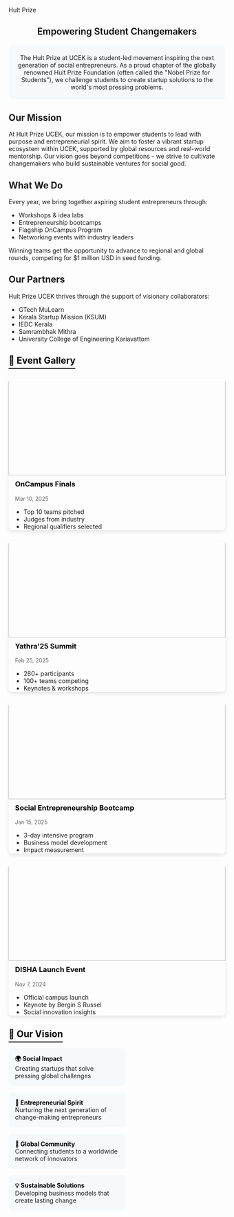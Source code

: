 Hult Prize

## <span style="color: black; font-weight: 600;text-align: center; display:block;">Empowering Student Changemakers</span>

<div style="background: #f5f9fc; padding: 20px; border-radius: 8px; margin: 20px 0; text-align: center; display:flex; flex-direction:column; align-items:center;">
The Hult Prize at UCEK is a student-led movement inspiring the next generation of social entrepreneurs. As a proud chapter of the globally renowned Hult Prize Foundation (often called the "Nobel Prize for Students"), we challenge students to create startup solutions to the world's most pressing problems.

<!-- <a href="https://hultprizeatucek.in" style="text-decoration: none; font-family: sans-serif; margin:2rem 0 1rem 0;">
  <span style="display: inline-flex; height: 28px; overflow: hidden; font-size: 13px; font-weight: bold; text-transform: uppercase;">
    <span style="background-color: #4b4b4b; color: white; display: flex; align-items: center; padding: 0 12px; font-weight:500;">
    <img src='/logos/hultprize.png' alt="Hult Prize Logo" style="height: 30px; margin-right: 8px; filter: brightness(0) invert(1);" />
      Visit
    </span>
    <span style="background-color:#00A651; color: white; display: flex; align-items: center; padding: 0 14px; font-weight:700;">
      HULTPRIZEATUCEK.IN
    </span>
  </span>
</a> -->

</div>

## Our Mission

At Hult Prize UCEK, our mission is to empower students to lead with purpose and entrepreneurial spirit. We aim to foster a vibrant startup ecosystem within UCEK, supported by global resources and real-world mentorship. Our vision goes beyond competitions - we strive to cultivate changemakers who build sustainable ventures for social good.

## What We Do

Every year, we bring together aspiring student entrepreneurs through:
- Workshops & idea labs
- Entrepreneurship bootcamps
- Flagship OnCampus Program
- Networking events with industry leaders

Winning teams get the opportunity to advance to regional and global rounds, competing for $1 million USD in seed funding.

## Our Partners

Hult Prize UCEK thrives through the support of visionary collaborators:
- GTech MuLearn
- Kerala Startup Mission (KSUM)
- IEDC Kerala
- Samrambhak Mithra
- University College of Engineering Kariavattom

## <span style="color: black; border-bottom: 2px solid black; padding-bottom: 5px;">🌟 Event Gallery</span>

<div style="display: grid; grid-template-columns: repeat(auto-fill, minmax(300px, 1fr)); gap: 25px; margin: 30px 0;">

<div style="border-radius: 8px; overflow: hidden; box-shadow: 0 4px 8px rgba(0,0,0,0.1);">
<img src="/clubs/finale.jpg" alt="OnCampus Finals" style="width: 100%;margin:-26px 0px 10px 0px; height: 250px; object-fit: cover;">
<div style="padding:0px 15px;">
<h3 style="margin-top: 0; color: black;">OnCampus Finals</h3>
<p style="color: #666; font-size: 0.9em;">Mar 10, 2025</p>
<ul style="padding-left: 20px; margin-bottom: 0;">
<li>Top 10 teams pitched</li>
<li>Judges from industry</li>
<li>Regional qualifiers selected</li>
</ul>
</div>
</div>

<div style="border-radius: 8px; overflow: hidden; box-shadow: 0 4px 8px rgba(0,0,0,0.1);">
<img src="/clubs/yathra.jpg" alt="Yathra'25 Summit" style="width: 100%;margin:-26px 0px 10px 0px; height: 250px; object-fit: scale-down; object-position:50% 26px">
<div style="padding:0px 15px;">
<h3 style="margin-top: 0; color: black;">Yathra'25 Summit</h3>
<p style="color: #666; font-size: 0.9em;">Feb 25, 2025</p>
<ul style="padding-left: 20px; margin-bottom: 0;">
<li>280+ participants</li>
<li>100+ teams competing</li>
<li>Keynotes & workshops</li>
</ul>
</div>
</div>

<div style="border-radius: 8px; overflow: hidden; box-shadow: 0 4px 8px rgba(0,0,0,0.1);">
<img src="/clubs/bootcamp.jpg" alt="Social Entrepreneurship Bootcamp" style="width: 100%;margin:-26px 0px 10px 0px; height: 250px; object-fit: contain;">
<div style="padding:0px 15px;">
<h3 style="margin-top: 0; color: black;">Social Entrepreneurship Bootcamp</h3>
<p style="color: #666; font-size: 0.9em;">Jan 15, 2025</p>
<ul style="padding-left: 20px; margin-bottom: 0;">
<li>3-day intensive program</li>
<li>Business model development</li>
<li>Impact measurement</li>
</ul>
</div>
</div>

<div style="border-radius: 8px; overflow: hidden; box-shadow: 0 4px 8px rgba(0,0,0,0.1);">
<img src="/clubs/disha.jpg" alt="DISHA Launch Event" style="width: 100%;margin:-26px 0px 10px 0px; height: 250px; object-fit: cover; object-position:50% 10px">
<div style="padding:0px 15px;">
<h3 style="margin-top: 0; color: black;">DISHA Launch Event</h3>
<p style="color: #666; font-size: 0.9em;">Nov 7, 2024</p>
<ul style="padding-left: 20px; margin-bottom: 0;">
<li>Official campus launch</li>
<li>Keynote by Bergin S Russel</li>
<li>Social innovation insights</li>
</ul>
</div>
</div>

</div>

## <span style="color: black; border-bottom: 2px solid black; padding-bottom: 5px;">🔭 Our Vision</span>

<div style="display: flex; flex-wrap: wrap; justify-content: space-between; margin: 20px 0;">
<div style="width: 48%; background: #f5f9fc; padding: 15px; border-radius: 8px; margin-bottom: 15px;">
<strong style="color: black;">🌍 Social Impact</strong><br>
Creating startups that solve pressing global challenges
</div>

<div style="width: 48%; background: #f5f9fc; padding: 15px; border-radius: 8px; margin-bottom: 15px;">
<strong style="color: black;">🚀 Entrepreneurial Spirit</strong><br>
Nurturing the next generation of change-making entrepreneurs
</div>

<div style="width: 48%; background: #f5f9fc; padding: 15px; border-radius: 8px; margin-bottom: 15px;">
<strong style="color: black;">🤝 Global Community</strong><br>
Connecting students to a worldwide network of innovators
</div>

<div style="width: 48%; background: #f5f9fc; padding: 15px; border-radius: 8px; margin-bottom: 15px;">
<strong style="color: black;">💡 Sustainable Solutions</strong><br>
Developing business models that create lasting change
</div>
</div>